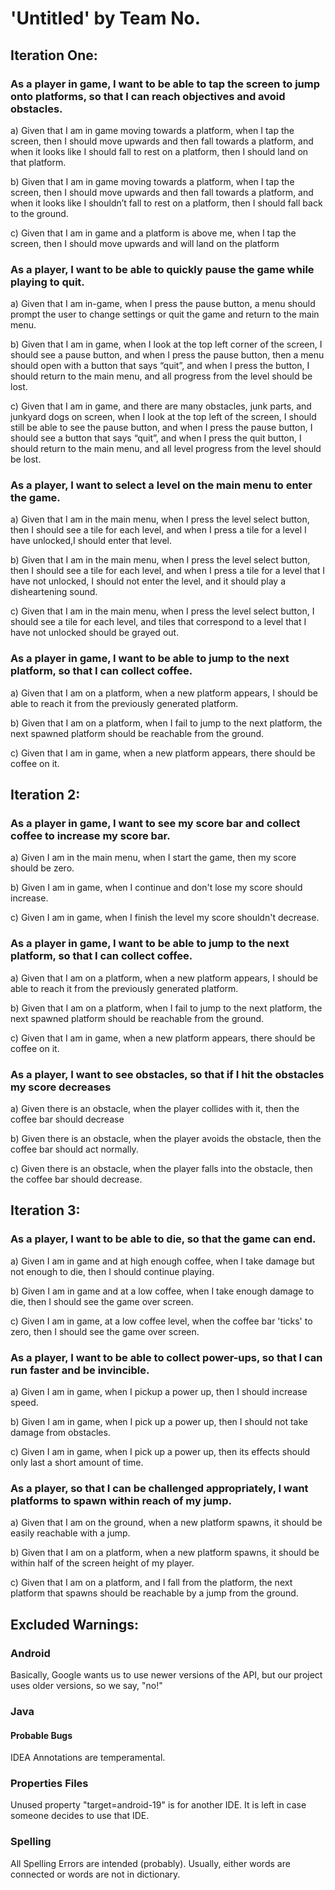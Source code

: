 # **'Untitled'** by **Team No**.

## Iteration One:
### As a player in game, I want to be able to tap the screen to jump onto platforms, so that I can reach objectives and avoid obstacles.
a) Given that I am in game moving towards a platform, when I tap the screen, then I should move upwards and then fall towards a platform, and when it looks like I should fall to rest on a platform, then I should land on that platform.

b) Given that I am in game moving towards a platform, when I tap the screen, then I should move upwards and then fall towards a platform, and when it looks like I shouldn’t fall to rest on a platform, then I should fall back to the ground.

c) Given that I am in game and a platform is above me, when I tap the screen, then I should move upwards and will land on the platform

### As a player, I want to be able to quickly pause the game while playing to quit.
a) Given that I am in-game, when I press the pause button, a menu should prompt the user to change settings or quit the game and return to the main menu.

b) Given that I am in game, when I look at the top left corner of the screen, I should see a pause button, and when I press the pause button, then a menu should open with a button that says “quit”, and when I press the button, I should return to the main menu, and all progress from the level should be lost.

c) Given that I am in game, and there are many obstacles, junk parts, and junkyard dogs on screen, when I look at the top left of the  screen, I should still be able to see the pause button, and when I press the pause button, I should see a button that says “quit”, and when I press the quit button, I should return to the main menu, and all level progress from the level should be lost.

### As a player, I want to select a level on the main menu to enter the game.
a) Given that I am in the main menu, when I press the level select button, then I should see a tile for each level, and when I press a tile for a level I have unlocked,I should enter that level.

b) Given that I am in the main menu, when I press the level select button, then I should see a tile for each level, and when I press a tile for a level that I have not unlocked, I should not enter the level, and it should play a disheartening sound.

c) Given that I am in the main menu, when I press the level select button, I should see a tile for each level, and tiles that correspond to a level that I have not unlocked should be grayed out.

### As a player in game, I want to be able to jump to the next platform, so that I can collect coffee. 
a) Given that I am on a platform, when a new platform appears, I should be able to reach it from the previously generated platform.

b) Given that I am on a platform, when I fail to jump to the next platform, the next spawned platform should be reachable from the ground.

c) Given that I am in game, when a new platform appears, there should be coffee on it.


## Iteration 2:
### As a player in game, I want to see my score bar and collect coffee to increase my score bar.
a) Given I am in the main menu, when I start the game, then my score should be zero.

b) Given I am in game, when I continue and don't lose my score should increase.

c) Given I am in game, when I finish the level my score shouldn't decrease.

### As a player in game, I want to be able to jump to the next platform, so that I can collect coffee.

a) Given that I am on a platform, when a new platform appears, I should be able to reach it from the previously generated platform.

b) Given that I am on a platform, when I fail to jump to the next platform, the next spawned platform should be reachable from the ground.

c) Given that I am in game, when a new platform appears, there should be coffee on it.

### As a player, I want to see obstacles, so that if I hit the obstacles my score decreases

a) Given there is an obstacle, when the player collides with it, then the coffee bar should decrease

b) Given there is an obstacle, when the player avoids the obstacle, then the coffee bar should act normally.

c) Given there is an obstacle, when the player falls into the obstacle, then the coffee bar should decrease.


## Iteration 3:

### As a player, I want to be able to die, so that the game can end.

a) Given I am in game and at high enough coffee, when I take damage but not enough to die, then I should continue playing.

b) Given I am in game and at a low coffee, when I take enough damage to die, then I should see the game over screen.

c) Given I am in game, at a low coffee level, when the coffee bar 'ticks' to zero, then I should see the game over screen.


### As a player, I want to be able to collect power-ups, so that I can run faster and be invincible.

a) Given I am in game, when I pickup a power up, then I should increase speed.

b) Given I am in game, when I pick up a power up, then I should not take damage from obstacles.

c) Given I am in game, when I pick up a power up, then its effects should only last a short amount of time.


### As a player, so that I can be challenged appropriately, I want platforms to spawn within reach of my jump. 

a) Given that I am on the ground, when a new platform spawns, it should be easily reachable with a jump.

b) Given that I am on a platform, when a new platform spawns, it should be within half of the screen height of my player.

c) Given that I am on a platform, and I fall from the platform, the next platform that spawns should be reachable by a jump from the ground.

## Excluded Warnings:
### Android
Basically, Google wants us to use newer versions of the API, but our project uses older versions, so we say, "no!"
### Java
#### Probable Bugs
IDEA Annotations are temperamental.
### Properties Files
Unused property "target=android-19" is for another IDE. It is left in case someone decides to use that IDE.
### Spelling
All Spelling Errors are intended (probably). Usually, either words are connected or words are not in dictionary.


